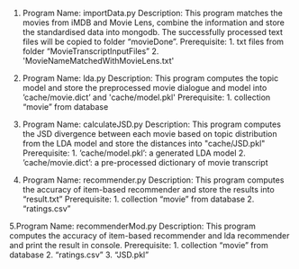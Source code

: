 1. Program Name: importData.py 
Description: This program matches the movies from iMDB and Movie Lens, combine the information and store the standardised data into mongodb. The successfully processed text files will be copied to folder “movieDone”.
Prerequisite:  1. txt files from folder “MovieTranscriptInputFiles”
		2. 'MovieNameMatchedWithMovieLens.txt'

2. Program Name: lda.py 
Description: This program computes the topic model and store the preprocessed movie dialogue and model into ’cache/movie.dict’ and 'cache/model.pkl'
Prerequisite:  1. collection “movie” from database

3. Program Name: calculateJSD.py 
Description: This program computes the JSD divergence between each movie based on 
topic distribution from the LDA model and store the distances into "cache/JSD.pkl"
Prerequisite:  1. ’cache/model.pkl’: a generated LDA model
		2. ’cache/movie.dict’: a pre-processed dictionary of movie transcript

4. Program Name: recommender.py 
Description: This program computes the accuracy of item-based recommender and store the results into “result.txt”
Prerequisite:  1. collection “movie” from database
		2. “ratings.csv”

5.Program Name: recommenderMod.py 
Description: This program computes the accuracy of item-based recommender and lda recommender and print the result in console.
Prerequisite:  1. collection “movie” from database
		2. “ratings.csv”
		3. “JSD.pkl”

